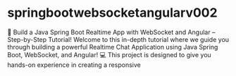 # springbootwebsocketangularv002
🚀 Build a Java Spring Boot Realtime App with WebSocket and Angular – Step-by-Step Tutorial!  Welcome to this in-depth tutorial where we guide you through building a powerful Realtime Chat Application using Java Spring Boot, WebSocket, and Angular! 💻 This project is designed to give you hands-on experience in creating a responsive

